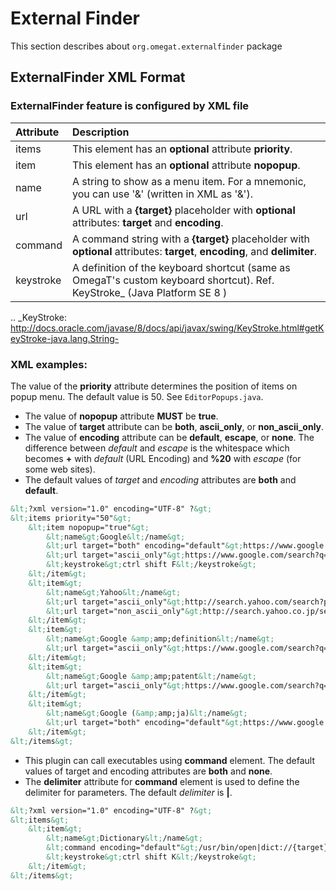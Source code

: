 # External Finder

This section describes about `org.omegat.externalfinder` package

## ExternalFinder XML Format
    
### ExternalFinder feature is configured by XML file

| Attribute | Description                                                                                                                 |
|:----------|:----------------------------------------------------------------------------------------------------------------------------|
| items     | This element has an **optional** attribute **priority**.                                                                    |
| item      | This element has an **optional** attribute **nopopup**.                                                                     |
| name      | A string to show as a menu item. For a mnemonic, you can use '&' (written in XML as '&amp;').                               |
| url       | A URL with a __{target}__ placeholder with **optional** attributes: **target** and **encoding**.                            |
| command   | A command string with a __{target}__ placeholder with **optional** attributes: **target**, **encoding**, and **delimiter**. |
| keystroke | A definition of the keyboard shortcut (same as OmegaT's custom keyboard shortcut). Ref. KeyStroke_ (Java Platform SE 8 )    |

.. _KeyStroke: http://docs.oracle.com/javase/8/docs/api/javax/swing/KeyStroke.html#getKeyStroke-java.lang.String-


### XML examples:
    
The value of the __priority__ attribute determines the position of items on popup menu.
The default value is 50. See `EditorPopups.java`.
    
* The value of __nopopup__ attribute **MUST** be __true__.
* The value of <strong>target</strong> attribute can be <strong>both</strong>, <strong>ascii_only</strong>, or <strong>non_ascii_only</strong>.
* The value of <strong>encoding</strong> attribute can be <strong>default</strong>, <strong>escape</strong>, or <strong>none</strong>. The difference between <em>default</em> and <em>escape</em> is the whitespace which becomes <strong>+</strong> with <em>default</em> (URL Encoding) and <strong>%20</strong> with <em>escape</em> (for some web sites).
* The default values of <em>target</em> and <em>encoding</em> attributes are <strong>both</strong> and <strong>default</strong>.
    
```xml
&lt;?xml version="1.0" encoding="UTF-8" ?&gt;
&lt;items priority="50"&gt;
    &lt;item nopopup="true"&gt;
        &lt;name&gt;Google&lt;/name&gt;
        &lt;url target="both" encoding="default"&gt;https://www.google.com/search?q={target}&lt;/url&gt;
        &lt;url target="ascii_only"&gt;https://www.google.com/search?q=define%3A{target}&lt;/url&gt;
        &lt;keystroke&gt;ctrl shift F&lt;/keystroke&gt;
    &lt;/item&gt;
    &lt;item&gt;
        &lt;name&gt;Yahoo&lt;/name&gt;
        &lt;url target="ascii_only"&gt;http://search.yahoo.com/search?p={target}&lt;/url&gt;
        &lt;url target="non_ascii_only"&gt;http://search.yahoo.co.jp/search?p={target}&lt;/url&gt;
    &lt;/item&gt;
    &lt;item&gt;
        &lt;name&gt;Google &amp;amp;definition&lt;/name&gt;
        &lt;url target="ascii_only"&gt;https://www.google.com/search?q=Define+{target}&lt;/url&gt;
    &lt;/item&gt;
    &lt;item&gt;
        &lt;name&gt;Google &amp;amp;patent&lt;/name&gt;
        &lt;url target="ascii_only"&gt;https://www.google.com/search?q=Patent+{target}&lt;/url&gt;
    &lt;/item&gt;
    &lt;item&gt;
        &lt;name&gt;Google (&amp;amp;ja)&lt;/name&gt;
        &lt;url target="both" encoding="default"&gt;https://www.google.com/search?q=%22{target}%22&amp;amp;lr=lang_ja&amp;amp;ie=UTF-8&lt;/url&gt;
    &lt;/item&gt;
&lt;/items&gt;
```
    
* This plugin can call executables using <strong>command</strong> element. The default values of target and encoding attributes are <strong>both</strong> and <strong>none</strong>.
* The <strong>delimiter</strong> attribute for <strong>command</strong> element is used to define the delimiter for parameters. The default <em>delimiter</em> is <strong>|</strong>.
    
```xml
&lt;?xml version="1.0" encoding="UTF-8" ?&gt;
&lt;items&gt;
    &lt;item&gt;
        &lt;name&gt;Dictionary&lt;/name&gt;
        &lt;command encoding="default"&gt;/usr/bin/open|dict://{target}&lt;/command&gt;
        &lt;keystroke&gt;ctrl shift K&lt;/keystroke&gt;
    &lt;/item&gt;
&lt;/items&gt;
```
